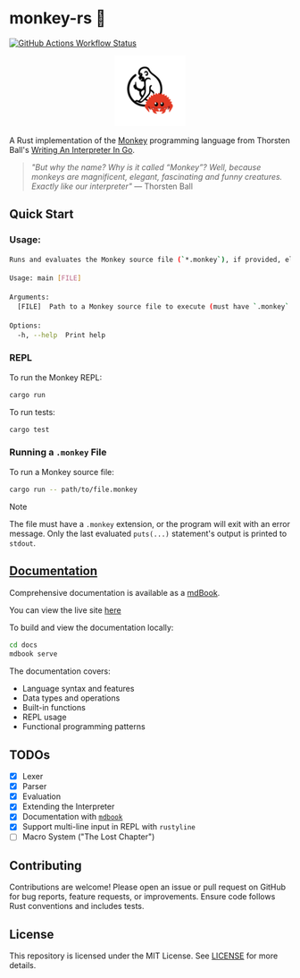 # monkey-rs 🦀

[![GitHub Actions Workflow Status](https://img.shields.io/github/actions/workflow/status/micahkepe/monkey-rs/rust.yml?logo=github)](https://github.com/micahkepe/monkey-rs/actions)

<div align="center">
    <img src="./assets/img/monkey-rs.png" width="25%" alt="monkey-rs logo"/>
</div>

A Rust implementation of the [Monkey](https://monkeylang.org/) programming
language from Thorsten Ball's [Writing An Interpreter In Go](https://interpreterbook.com/).

> _"But why the name? Why is it called “Monkey”? Well, because monkeys are
> magnificent, elegant, fascinating and funny creatures. Exactly like our
> interpreter"_ — Thorsten Ball

## Quick Start

### Usage:

```bash
Runs and evaluates the Monkey source file (`*.monkey`), if provided, else starts a Monkey REPL session to run Monkey code

Usage: main [FILE]

Arguments:
  [FILE]  Path to a Monkey source file to execute (must have `.monkey` extension)

Options:
  -h, --help  Print help
```

### REPL

To run the Monkey REPL:

```bash
cargo run
```

To run tests:

```bash
cargo test
```

### Running a `.monkey` File

To run a Monkey source file:

```bash
cargo run -- path/to/file.monkey
```

> [!NOTE]
> The file must have a `.monkey` extension, or the program will exit with an error
> message. Only the last evaluated `puts(...)` statement's output is printed to
> `stdout`.

## [Documentation](https://micahkepe.com/monkey-rs/)

Comprehensive documentation is available as a [mdBook](https://github.com/rust-lang/mdBook).

You can view the live site [here](https://micahkepe.com/monkey-rs/)

To build and view the documentation locally:

```bash
cd docs
mdbook serve
```

The documentation covers:

- Language syntax and features
- Data types and operations
- Built-in functions
- REPL usage
- Functional programming patterns

## TODOs

- [x] Lexer
- [x] Parser
- [x] Evaluation
- [x] Extending the Interpreter
- [x] Documentation with [`mdbook`](https://github.com/rust-lang/mdBook)
- [x] Support multi-line input in REPL with `rustyline`
- [ ] Macro System ("The Lost Chapter")

## Contributing

Contributions are welcome! Please open an issue or pull request on GitHub for
bug reports, feature requests, or improvements. Ensure code follows Rust
conventions and includes tests.

## License

This repository is licensed under the MIT License. See [LICENSE](./LICENSE) for
more details.
